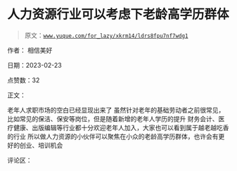 # 人力资源行业可以考虑下老龄高学历群体

> 原文：[`www.yuque.com/for_lazy/xkrm14/ldrs8fpu7nf7wdg1`](https://www.yuque.com/for_lazy/xkrm14/ldrs8fpu7nf7wdg1)

作者： 相信美好

日期：2023-02-23

点赞数：32

正文：

老年人求职市场的空白已经显现出来了 虽然针对老年的基础劳动者之前很常见，比如常见的保洁、保安等岗位，但是随着新增的老年人学历的提升 财务会计、医疗健康、出版编辑等行业都十分欢迎老年人加入，大家也可以看到属于越老越吃香的行业 所以做人力资源的小伙伴可以聚焦在小众的老龄高学历群体，也许会有更好的创业、培训机会

评论区：

